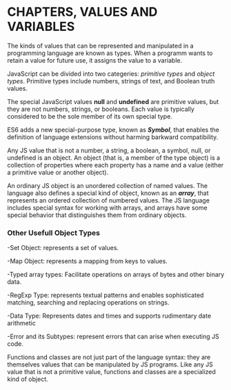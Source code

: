 # CHAPTERS, VALUES AND VARIABLES

The kinds of values that can be represented and manipulated in a programming language are known as types. When a programm wants to retain a value for future use, it assigns the value to a variable.

JavaScript can be divided into two categeries: *primitive types* and *object types*. Primitive types include numbers, strings of text, and Boolean truth values.

The special JavaScript values **null** and **undefined** are primitive values, but they are not numbers, strings, or booleans. Each value is typically considered to be the sole member of its own special type.

ES6 adds a new special-purpose type, known as ***Symbol***, that enables the definition of language extensions without harming barkward compatibility.

Any JS value that is not a number, a string, a boolean, a symbol, null, or undefined is an object. An object (that is, a member of the type object) is a collection of properties where each property has a name and a value (either a primitive value or another object). 

An ordinary JS object is an unordered collection of named values. The language also defines a special kind of object, known as an ***array***, that represents an ordered collection of numbered values. The JS language includes special syntax for working with arrays, and arrays have some special behavior that distinguishes them from ordinary objects.

### Other Usefull Object Types

-Set Object: represents a set of values.

-Map Object: represents a mapping from keys to values.

-Typed array types: Facilitate operations on arrays of bytes and other binary data.

-RegExp Type: represents textual patterns and enables sophisticated matching, searching and replacing operations on strings.

-Data Type: Represents dates and times and supports rudimentary date arithmetic

-Error and its Subtypes: represent errors that can arise when executing JS code.

Functions and classes are not just part of the language syntax: they are themselves values that can be manipulated by JS programs. Like any JS value that is not a primitive value, functions and classes are a specialized kind of object.